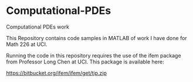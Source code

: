 # Computational-PDEs
Computational PDEs work

This Repository contains code samples in MATLAB of work I have done for Math 226 at UCI.

Running the code in this repository requires the use of the ifem package from Professor Long Chen at UCI. This package is available here:

  https://bitbucket.org/ifem/ifem/get/tip.zip
